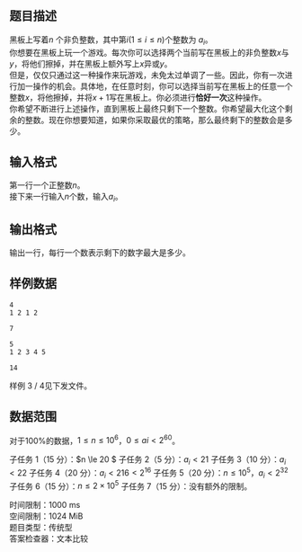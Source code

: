 ## 题目描述

黑板上写着$n$ 个非负整数，其中第$i (1 \le i \le n)$个整数为 $a_i$。  
你想要在黑板上玩一个游戏。每次你可以选择两个当前写在黑板上的非负整数$x$与$y$，将他们擦掉，并在黑板上额外写上$x$异或$y$。  
但是，仅仅只通过这一种操作来玩游戏，未免太过单调了一些。因此，你有一次进行加一操作的机会。具体地，在任意时刻，你可以选择当前写在黑板上的任意一个整数$x$，将他擦掉，并将$x + 1$写在黑板上。你必须进行**恰好一次**这种操作。  
你希望不断进行上述操作，直到黑板上最终只剩下一个整数。你希望最大化这个剩余的整数。现在你想要知道，如果你采取最优的策略，那么最终剩下的整数会是多少。

## 输入格式

第一行一个正整数$n$。  
接下来一行输入$n$个数，输入$a_i$。

## 输出格式

输出一行，每行一个数表示剩下的数字最大是多少。

## 样例数据
```input1
4
1 2 1 2
```
```output1
7
```
```input2
5
1 2 3 4 5
```
```outpu12
14
```

样例 3 / 4见下发文件。

## 数据范围
对于$100\%$的数据，$1 \le n \le 10^6$，$0 \le ai<2^{60}$。

子任务 1（15 分）：$n \le 20 $
子任务 2（5 分）：$a_i<21$
子任务 3（10 分）：$a_i<22$
子任务 4（20 分）：$a_i<216<2^{16}$
子任务 5（20 分）：$n \le 10^5，a_i<2^{32}$
子任务 6（15 分）：$n \le 2 \times 10^5$
子任务 7（15 分）：没有额外的限制。


时间限制：1000 ms  
空间限制：1024 MiB  
题目类型：传统型  
答案检查器：文本比较